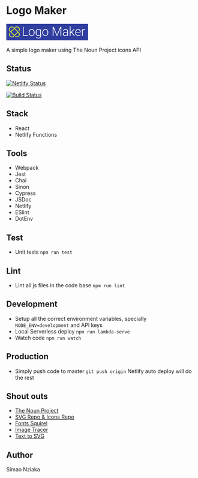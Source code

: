 # Logo Maker

![Logo maker](./brand.png)

A simple logo maker using The Noun Project icons API

## Status

[![Netlify Status](https://api.netlify.com/api/v1/badges/b724d073-0aa5-49b4-81db-af6ec2b97722/deploy-status)](https://app.netlify.com/sites/logomaker/deploys)

[![Build Status](https://travis-ci.org/akaizn-junior/logomaker.svg?branch=master)](https://travis-ci.org/akaizn-junior/logomaker)

## Stack

- React
- Netlify Functions

## Tools

- Webpack
- Jest
- Chai
- Sinon
- Cypress
- JSDoc
- Netlify
- ESlint
- DotEnv

## Test

- Unit tests `npm run test`

## Lint

- Lint all js files in the code base `npm run lint`

## Development

- Setup all the correct environment variables, specially `NODE_ENV=development` and API keys
- Local Serverless deploy `npm run lambda-serve`
- Watch code `npm run watch`

## Production

- Simply push code to master `git push origin` Netlify auto deploy will do the rest

## Shout outs

- [The Noun Project](https://thenounproject.com/)
- [SVG Repo & Icons Repo](svgrepo.com/)
- [Fonts Squirel](https://www.fontsquirrel.com/fonts/quicksand)
- [Image Tracer](https://github.com/jankovicsandras/imagetracerjs)
- [Text to SVG](https://www.npmjs.com/package/text-to-svg)

## Author

Simao Nziaka
